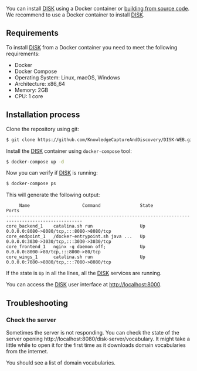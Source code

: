 You can install [DISK](https://disk.isi.edu) using a Docker container or [building from source code](https://github.com/KnowledgeCaptureAndDiscovery/DISK-WEB/building.md).
We recommend to use a Docker container to install [DISK](https://disk.isi.edu). 

## Requirements

To install [DISK](https://disk.isi.edu) from a Docker container you need to meet the following requirements:

- Docker
- Docker Compose
- Operating System: Linux, macOS, Windows
- Architecture: x86_64
- Memory: 2GB
- CPU: 1 core

## Installation process

Clone the repository using git:

```bash
$ git clone https://github.com/KnowledgeCaptureAndDiscovery/DISK-WEB.git
```

Install the [DISK](https://disk.isi.edu) container using `docker-compose` tool:

```bash
$ docker-compose up -d
```

Now you can verify if [DISK](https://disk.isi.edu) is running:

```bash
$ docker-compose ps
```

This will generate the following output:

```
     Name                    Command               State                    Ports                  
---------------------------------------------------------------------------------------------------
core_backend_1    catalina.sh run                  Up      0.0.0.0:8080->8080/tcp,:::8080->8080/tcp
core_endpoint_1   /docker-entrypoint.sh java ...   Up      0.0.0.0:3030->3030/tcp,:::3030->3030/tcp
core_frontend_1   nginx -g daemon off;             Up      0.0.0.0:8000->80/tcp,:::8000->80/tcp    
core_wings_1      catalina.sh run                  Up      0.0.0.0:7080->8080/tcp,:::7080->8080/tcp
```

If the state is `Up` in all the lines, all the [DISK](https://disk.isi.edu) services are running.

You can access the [DISK](https://disk.isi.edu) user interface at [http://localhost:8000](http://localhost:8000).

## Troubleshooting

### Check the server

Sometimes the server is not responding. You can check the state of the server opening http://localhost:8080/disk-server/vocabulary. It might take a little while to open it for the first time as it downloads domain vocabularies from the internet.

You should see a list of domain vocabularies.
